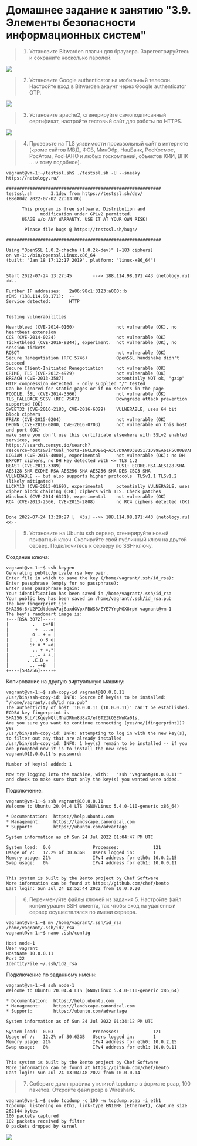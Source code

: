 # Домашнее задание к занятию "3.9. Элементы безопасности информационных систем"

> 1. Установите Bitwarden плагин для браузера. Зарегестрируйтесь и сохраните несколько паролей.

![](1.png)

> 2. Установите Google authenticator на мобильный телефон. Настройте вход в Bitwarden акаунт через Google authenticator OTP.

![](2.png)

> 3. Установите apache2, сгенерируйте самоподписанный сертификат, настройте тестовый сайт для работы по HTTPS.

![](3.png)

> 4. Проверьте на TLS уязвимости произвольный сайт в интернете (кроме сайтов МВД, ФСБ, МинОбр, НацБанк, РосКосмос, РосАтом, РосНАНО и любых госкомпаний, объектов КИИ, ВПК ... и тому подобное).

    vagrant@vm-1:~/testssl.sh$ ./testssl.sh -U --sneaky https://netology.ru/
    
    ###########################################################
    testssl.sh       3.1dev from https://testssl.sh/dev/
    (88e80d2 2022-07-02 22:13:06)
    
          This program is free software. Distribution and
                 modification under GPLv2 permitted.
          USAGE w/o ANY WARRANTY. USE IT AT YOUR OWN RISK!
    
           Please file bugs @ https://testssl.sh/bugs/
    
    ###########################################################
    
    Using "OpenSSL 1.0.2-chacha (1.0.2k-dev)" [~183 ciphers]
    on vm-1:./bin/openssl.Linux.x86_64
    (built: "Jan 18 17:12:17 2019", platform: "linux-x86_64")
    
    
    Start 2022-07-24 13:27:45        -->> 188.114.98.171:443 (netology.ru) <<--
    
    Further IP addresses:   2a06:98c1:3123:a000::b
    rDNS (188.114.98.171):  --
    Service detected:       HTTP
    
    
    Testing vulnerabilities
    
    Heartbleed (CVE-2014-0160)                not vulnerable (OK), no heartbeat extension
    CCS (CVE-2014-0224)                       not vulnerable (OK)
    Ticketbleed (CVE-2016-9244), experiment.  not vulnerable (OK), no session tickets
    ROBOT                                     not vulnerable (OK)
    Secure Renegotiation (RFC 5746)           OpenSSL handshake didn't succeed
    Secure Client-Initiated Renegotiation     not vulnerable (OK)
    CRIME, TLS (CVE-2012-4929)                not vulnerable (OK)
    BREACH (CVE-2013-3587)                    potentially NOT ok, "gzip" HTTP compression detected. - only supplied "/" tested
    Can be ignored for static pages or if no secrets in the page
    POODLE, SSL (CVE-2014-3566)               not vulnerable (OK)
    TLS_FALLBACK_SCSV (RFC 7507)              Downgrade attack prevention supported (OK)
    SWEET32 (CVE-2016-2183, CVE-2016-6329)    VULNERABLE, uses 64 bit block ciphers
    FREAK (CVE-2015-0204)                     not vulnerable (OK)
    DROWN (CVE-2016-0800, CVE-2016-0703)      not vulnerable on this host and port (OK)
    make sure you don't use this certificate elsewhere with SSLv2 enabled services, see
    https://search.censys.io/search?resource=hosts&virtual_hosts=INCLUDE&q=A3C7D9A8D3805171D99EA61F5C80B8ADF49B93BA21EBB492D78512BA254E90A5
    LOGJAM (CVE-2015-4000), experimental      not vulnerable (OK): no DH EXPORT ciphers, no DH key detected with <= TLS 1.2
    BEAST (CVE-2011-3389)                     TLS1: ECDHE-RSA-AES128-SHA AES128-SHA ECDHE-RSA-AES256-SHA AES256-SHA DES-CBC3-SHA
    VULNERABLE -- but also supports higher protocols  TLSv1.1 TLSv1.2 (likely mitigated)
    LUCKY13 (CVE-2013-0169), experimental     potentially VULNERABLE, uses cipher block chaining (CBC) ciphers with TLS. Check patches
    Winshock (CVE-2014-6321), experimental    not vulnerable (OK)
    RC4 (CVE-2013-2566, CVE-2015-2808)        no RC4 ciphers detected (OK)
    
    
    Done 2022-07-24 13:28:27 [  43s] -->> 188.114.98.171:443 (netology.ru) <<--

> 5. Установите на Ubuntu ssh сервер, сгенерируйте новый приватный ключ. Скопируйте свой публичный ключ на другой сервер. Подключитесь к серверу по SSH-ключу.

Создание ключа:

    vagrant@vm-1:~$ ssh-keygen
    Generating public/private rsa key pair.
    Enter file in which to save the key (/home/vagrant/.ssh/id_rsa):
    Enter passphrase (empty for no passphrase):
    Enter same passphrase again:
    Your identification has been saved in /home/vagrant/.ssh/id_rsa
    Your public key has been saved in /home/vagrant/.ssh/id_rsa.pub
    The key fingerprint is:
    SHA256:6/U2PIdtddmA7aj8axdGVpxFBWS8/EYE7YrgMGX8rpY vagrant@vm-1
    The key's randomart image is:
    +---[RSA 3072]----+
    |         .   o=*B|
    |          +  ...=|
    |         o . + = |
    |        o . o B o|
    |        S+ o * =o|
    |         .. + =.*|
    |        ...= + +.|
    |       . .E.B =  |
    |        .. ++B   |
    +----[SHA256]-----+

Копирование на другую виртуальную машину:

    vagrant@vm-1:~$ ssh-copy-id vagrant@10.0.0.11
    /usr/bin/ssh-copy-id: INFO: Source of key(s) to be installed: "/home/vagrant/.ssh/id_rsa.pub"
    The authenticity of host '10.0.0.11 (10.0.0.11)' can't be established.
    ECDSA key fingerprint is SHA256:8Lb/tKqeyNQllMhaDRbn8d8aX/ef6T2IkQ5EWnKa01s.
    Are you sure you want to continue connecting (yes/no/[fingerprint])? yes
    /usr/bin/ssh-copy-id: INFO: attempting to log in with the new key(s), to filter out any that are already installed
    /usr/bin/ssh-copy-id: INFO: 1 key(s) remain to be installed -- if you are prompted now it is to install the new keys
    vagrant@10.0.0.11's password:
    
    Number of key(s) added: 1
    
    Now try logging into the machine, with:   "ssh 'vagrant@10.0.0.11'"
    and check to make sure that only the key(s) you wanted were added.

Подключение:

    vagrant@vm-1:~$ ssh vagrant@10.0.0.11
    Welcome to Ubuntu 20.04.4 LTS (GNU/Linux 5.4.0-110-generic x86_64)

    * Documentation:  https://help.ubuntu.com
    * Management:     https://landscape.canonical.com
    * Support:        https://ubuntu.com/advantage

    System information as of Sun 24 Jul 2022 01:04:47 PM UTC
    
    System load:  0.0                Processes:             121
    Usage of /:   12.2% of 30.63GB   Users logged in:       1
    Memory usage: 21%                IPv4 address for eth0: 10.0.2.15
    Swap usage:   0%                 IPv4 address for eth1: 10.0.0.11
    
    
    This system is built by the Bento project by Chef Software
    More information can be found at https://github.com/chef/bento
    Last login: Sun Jul 24 12:52:44 2022 from 10.0.0.20

> 6. Переименуйте файлы ключей из задания 5. Настройте файл конфигурации SSH клиента, так чтобы вход на удаленный сервер осуществлялся по имени сервера.

    vagrant@vm-1:~$ mv /home/vagrant/.ssh/id_rsa /home/vagrant/.ssh/id2_rsa
    vagrant@vm-1:~$ nano .ssh/config
    
    Host node-1
    User vagrant
    HostName 10.0.0.11
    Port 22
    IdentityFile ~/.ssh/id2_rsa

Подключение по заданному имени:

    vagrant@vm-1:~$ ssh node-1
    Welcome to Ubuntu 20.04.4 LTS (GNU/Linux 5.4.0-110-generic x86_64)

    * Documentation:  https://help.ubuntu.com
    * Management:     https://landscape.canonical.com
    * Support:        https://ubuntu.com/advantage

    System information as of Sun 24 Jul 2022 01:34:12 PM UTC

    System load:  0.03               Processes:             121
    Usage of /:   12.2% of 30.63GB   Users logged in:       1
    Memory usage: 21%                IPv4 address for eth0: 10.0.2.15
    Swap usage:   0%                 IPv4 address for eth1: 10.0.0.11
    
    
    This system is built by the Bento project by Chef Software
    More information can be found at https://github.com/chef/bento
    Last login: Sun Jul 24 13:04:48 2022 from 10.0.0.14

> 7. Соберите дамп трафика утилитой tcpdump в формате pcap, 100 пакетов. Откройте файл pcap в Wireshark.

    vagrant@vm-1:~$ sudo tcpdump -c 100 -w tcpdump.pcap -i eth1
    tcpdump: listening on eth1, link-type EN10MB (Ethernet), capture size 262144 bytes
    100 packets captured
    102 packets received by filter
    0 packets dropped by kernel

![](4.png)
